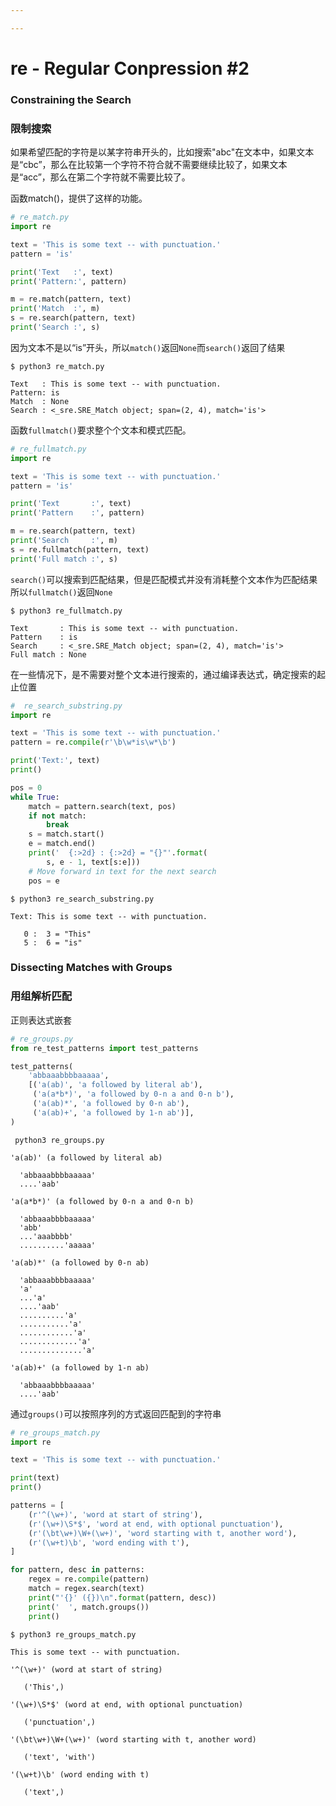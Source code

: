 ```yaml
---

---
```


# re - Regular Conpression #2

### Constraining the Search

### 限制搜索

如果希望匹配的字符是以某字符串开头的，比如搜索"abc"在文本中，如果文本是“cbc”，那么在比较第一个字符不符合就不需要继续比较了，如果文本是“acc”，那么在第二个字符就不需要比较了。

函数match()，提供了这样的功能。

```python
# re_match.py
import re

text = 'This is some text -- with punctuation.'
pattern = 'is'

print('Text   :', text)
print('Pattern:', pattern)

m = re.match(pattern, text)
print('Match  :', m)
s = re.search(pattern, text)
print('Search :', s)
```

因为文本不是以“is”开头，所以`match()`返回`None`而`search()`返回了结果

```shell
$ python3 re_match.py

Text   : This is some text -- with punctuation.
Pattern: is
Match  : None
Search : <_sre.SRE_Match object; span=(2, 4), match='is'>
```

函数`fullmatch()`要求整个个文本和模式匹配。

```Python
# re_fullmatch.py
import re

text = 'This is some text -- with punctuation.'
pattern = 'is'

print('Text       :', text)
print('Pattern    :', pattern)

m = re.search(pattern, text)
print('Search     :', m)
s = re.fullmatch(pattern, text)
print('Full match :', s)
```

`search()`可以搜索到匹配结果，但是匹配模式并没有消耗整个文本作为匹配结果所以`fullmatch()`返回`None`

```shell
$ python3 re_fullmatch.py

Text       : This is some text -- with punctuation.
Pattern    : is
Search     : <_sre.SRE_Match object; span=(2, 4), match='is'>
Full match : None
```

在一些情况下，是不需要对整个文本进行搜索的，通过编译表达式，确定搜索的起止位置

```Python
#  re_search_substring.py
import re

text = 'This is some text -- with punctuation.'
pattern = re.compile(r'\b\w*is\w*\b')

print('Text:', text)
print()

pos = 0
while True:
    match = pattern.search(text, pos)
    if not match:
        break
    s = match.start()
    e = match.end()
    print('  {:>2d} : {:>2d} = "{}"'.format(
        s, e - 1, text[s:e]))
    # Move forward in text for the next search
    pos = e
```

```shell
$ python3 re_search_substring.py

Text: This is some text -- with punctuation.

   0 :  3 = "This"
   5 :  6 = "is"
```

### Dissecting Matches with Groups

### 用组解析匹配

正则表达式嵌套

```Python
# re_groups.py
from re_test_patterns import test_patterns

test_patterns(
    'abbaaabbbbaaaaa',
    [('a(ab)', 'a followed by literal ab'),
     ('a(a*b*)', 'a followed by 0-n a and 0-n b'),
     ('a(ab)*', 'a followed by 0-n ab'),
     ('a(ab)+', 'a followed by 1-n ab')],
)
```

```shell
 python3 re_groups.py

'a(ab)' (a followed by literal ab)

  'abbaaabbbbaaaaa'
  ....'aab'

'a(a*b*)' (a followed by 0-n a and 0-n b)

  'abbaaabbbbaaaaa'
  'abb'
  ...'aaabbbb'
  ..........'aaaaa'

'a(ab)*' (a followed by 0-n ab)

  'abbaaabbbbaaaaa'
  'a'
  ...'a'
  ....'aab'
  ..........'a'
  ...........'a'
  ............'a'
  .............'a'
  ..............'a'

'a(ab)+' (a followed by 1-n ab)

  'abbaaabbbbaaaaa'
  ....'aab'
```

通过`groups()`可以按照序列的方式返回匹配到的字符串

```python
# re_groups_match.py
import re

text = 'This is some text -- with punctuation.'

print(text)
print()

patterns = [
    (r'^(\w+)', 'word at start of string'),
    (r'(\w+)\S*$', 'word at end, with optional punctuation'),
    (r'(\bt\w+)\W+(\w+)', 'word starting with t, another word'),
    (r'(\w+t)\b', 'word ending with t'),
]

for pattern, desc in patterns:
    regex = re.compile(pattern)
    match = regex.search(text)
    print("'{}' ({})\n".format(pattern, desc))
    print('  ', match.groups())
    print()
```

```shell
$ python3 re_groups_match.py

This is some text -- with punctuation.

'^(\w+)' (word at start of string)

   ('This',)

'(\w+)\S*$' (word at end, with optional punctuation)

   ('punctuation',)

'(\bt\w+)\W+(\w+)' (word starting with t, another word)

   ('text', 'with')

'(\w+t)\b' (word ending with t)

   ('text',)
```